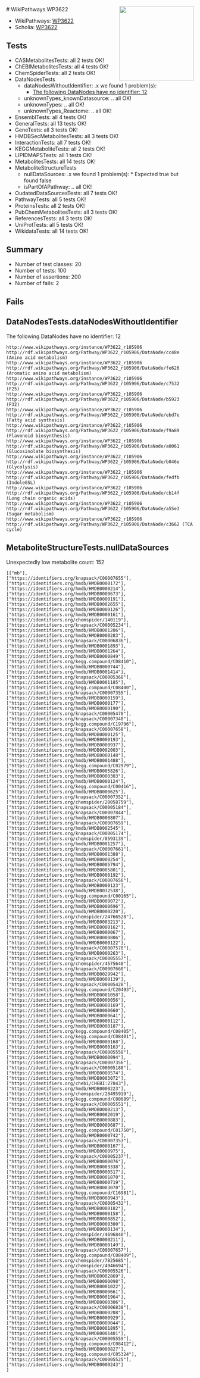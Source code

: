 <img style="float: right; width: 200px" src="https://upload.wikimedia.org/wikipedia/commons/thumb/8/83/Wplogo_with_text_500.png/640px-Wplogo_with_text_500.png" />
# WikiPathways WP3622

* WikiPathways: [WP3622](https://identifiers.org/wikipathways:WP3622)
* Scholia: [WP3622](https://scholia.toolforge.org/wikipathways/WP3622)
## Tests
* CASMetabolitesTests: all 2 tests OK!
* ChEBIMetabolitesTests: all 4 tests OK!
* ChemSpiderTests: all 2 tests OK!
* DataNodesTests
    * dataNodesWithoutIdentifier: .x we found 1 problem(s):
        * [The following DataNodes have no identifier: 12](#8792c492)
    * unknownTypes_knownDatasource: .. all OK!
    * unknownTypes: .. all OK!
    * unknownTypes_Reactome: .. all OK!
* EnsemblTests: all 4 tests OK!
* GeneralTests: all 13 tests OK!
* GeneTests: all 3 tests OK!
* HMDBSecMetabolitesTests: all 3 tests OK!
* InteractionTests: all 7 tests OK!
* KEGGMetaboliteTests: all 2 tests OK!
* LIPIDMAPSTests: all 1 tests OK!
* MetabolitesTests: all 14 tests OK!
* MetaboliteStructureTests
    * nullDataSources: .x we found 1 problem(s):
            * Expected true but found false
    * isPartOfAPathway: .. all OK!
* OudatedDataSourcesTests: all 7 tests OK!
* PathwayTests: all 5 tests OK!
* ProteinsTests: all 2 tests OK!
* PubChemMetabolitesTests: all 3 tests OK!
* ReferencesTests: all 3 tests OK!
* UniProtTests: all 5 tests OK!
* WikidataTests: all 14 tests OK!


## Summary

* Number of test classes: 20
* Number of tests: 100
* Number of assertions: 200
* Number of fails: 2

## Fails

<a name="8792c492" />

## DataNodesTests.dataNodesWithoutIdentifier

The following DataNodes have no identifier: 12
```
http://www.wikipathways.org/instance/WP3622_r105906 http://rdf.wikipathways.org/Pathway/WP3622_r105906/DataNode/cc48e (Amino acid metabolism)
http://www.wikipathways.org/instance/WP3622_r105906 http://rdf.wikipathways.org/Pathway/WP3622_r105906/DataNode/fe626 (Aromatic amino acid metabolism)
http://www.wikipathways.org/instance/WP3622_r105906 http://rdf.wikipathways.org/Pathway/WP3622_r105906/DataNode/c7532 (F25)
http://www.wikipathways.org/instance/WP3622_r105906 http://rdf.wikipathways.org/Pathway/WP3622_r105906/DataNode/b5923 (F32)
http://www.wikipathways.org/instance/WP3622_r105906 http://rdf.wikipathways.org/Pathway/WP3622_r105906/DataNode/ebd7e (Fatty acid synthesis)
http://www.wikipathways.org/instance/WP3622_r105906 http://rdf.wikipathways.org/Pathway/WP3622_r105906/DataNode/f9a89 (Flavonoid biosynthesis)
http://www.wikipathways.org/instance/WP3622_r105906 http://rdf.wikipathways.org/Pathway/WP3622_r105906/DataNode/a0061 (Glucosinolate biosynthesis)
http://www.wikipathways.org/instance/WP3622_r105906 http://rdf.wikipathways.org/Pathway/WP3622_r105906/DataNode/b046e (Glycolysis)
http://www.wikipathways.org/instance/WP3622_r105906 http://rdf.wikipathways.org/Pathway/WP3622_r105906/DataNode/fedfb (IndoleGSL)
http://www.wikipathways.org/instance/WP3622_r105906 http://rdf.wikipathways.org/Pathway/WP3622_r105906/DataNode/cb14f (Long chain organic acids)
http://www.wikipathways.org/instance/WP3622_r105906 http://rdf.wikipathways.org/Pathway/WP3622_r105906/DataNode/a55e3 (Sugar metabolism)
http://www.wikipathways.org/instance/WP3622_r105906 http://rdf.wikipathways.org/Pathway/WP3622_r105906/DataNode/c3662 (TCA cycle)
```

<a name="a077f064" />

## MetaboliteStructureTests.nullDataSources

Unexpectedly low metabolite count: 152
```
[["mb"],
["https://identifiers.org/knapsack/C00007655"],
["https://identifiers.org/hmdb/HMDB0000172"],
["https://identifiers.org/hmdb/HMDB0000214"],
["https://identifiers.org/hmdb/HMDB0000673"],
["https://identifiers.org/hmdb/HMDB0000191"],
["https://identifiers.org/hmdb/HMDB0002655"],
["https://identifiers.org/hmdb/HMDB0000126"],
["https://identifiers.org/hmdb/HMDB0000161"],
["https://identifiers.org/chemspider/140119"],
["https://identifiers.org/knapsack/C00005234"],
["https://identifiers.org/hmdb/HMDB0001206"],
["https://identifiers.org/hmdb/HMDB0000283"],
["https://identifiers.org/knapsack/C00006836"],
["https://identifiers.org/hmdb/HMDB0001893"],
["https://identifiers.org/hmdb/HMDB0001264"],
["https://identifiers.org/hmdb/HMDB0000849"],
["https://identifiers.org/kegg.compound/C08410"],
["https://identifiers.org/hmdb/HMDB0000744"],
["https://identifiers.org/hmdb/HMDB0001414"],
["https://identifiers.org/knapsack/C00005368"],
["https://identifiers.org/hmdb/HMDB0001185"],
["https://identifiers.org/kegg.compound/C08400"],
["https://identifiers.org/knapsack/C00007355"],
["https://identifiers.org/hmdb/HMDB0000159"],
["https://identifiers.org/hmdb/HMDB0000177"],
["https://identifiers.org/hmdb/HMDB0000190"],
["https://identifiers.org/knapsack/C00005470"],
["https://identifiers.org/knapsack/C00007348"],
["https://identifiers.org/kegg.compound/C19796"],
["https://identifiers.org/knapsack/C00007658"],
["https://identifiers.org/hmdb/HMDB0000125"],
["https://identifiers.org/hmdb/HMDB0000193"],
["https://identifiers.org/hmdb/HMDB0000937"],
["https://identifiers.org/hmdb/HMDB0002003"],
["https://identifiers.org/hmdb/HMDB0000148"],
["https://identifiers.org/hmdb/HMDB0001488"],
["https://identifiers.org/kegg.compound/C02979"],
["https://identifiers.org/hmdb/HMDB0005826"],
["https://identifiers.org/hmdb/HMDB0000303"],
["https://identifiers.org/hmdb/HMDB0000124"],
["https://identifiers.org/kegg.compound/C00416"],
["https://identifiers.org/hmdb/HMDB0000625"],
["https://identifiers.org/knapsack/C00007352"],
["https://identifiers.org/chemspider/20058759"],
["https://identifiers.org/knapsack/C00005184"],
["https://identifiers.org/knapsack/C00007844"],
["https://identifiers.org/hmdb/HMDB0000807"],
["https://identifiers.org/knapsack/C00007659"],
["https://identifiers.org/hmdb/HMDB0002545"],
["https://identifiers.org/knapsack/C00005174"],
["https://identifiers.org/chemspider/8593139"],
["https://identifiers.org/hmdb/HMDB0001257"],
["https://identifiers.org/knapsack/C00007661"],
["https://identifiers.org/hmdb/HMDB0001388"],
["https://identifiers.org/hmdb/HMDB0000254"],
["https://identifiers.org/hmdb/HMDB0005794"],
["https://identifiers.org/hmdb/HMDB0005801"],
["https://identifiers.org/hmdb/HMDB0000192"],
["https://identifiers.org/knapsack/C00007656"],
["https://identifiers.org/hmdb/HMDB0000123"],
["https://identifiers.org/hmdb/HMDB0032538"],
["https://identifiers.org/kegg.compound/C00165"],
["https://identifiers.org/hmdb/HMDB0000072"],
["https://identifiers.org/hmdb/HMDB0000696"],
["https://identifiers.org/hmdb/HMDB0000220"],
["https://identifiers.org/chemspider/24766528"],
["https://identifiers.org/hmdb/HMDB0003213"],
["https://identifiers.org/hmdb/HMDB0000162"],
["https://identifiers.org/hmdb/HMDB0000067"],
["https://identifiers.org/hmdb/HMDB0000806"],
["https://identifiers.org/hmdb/HMDB0000122"],
["https://identifiers.org/knapsack/C00007570"],
["https://identifiers.org/hmdb/HMDB0000263"],
["https://identifiers.org/knapsack/C00005557"],
["https://identifiers.org/chemspider/4575640"],
["https://identifiers.org/knapsack/C00007660"],
["https://identifiers.org/hmdb/HMDB0029942"],
["https://identifiers.org/hmdb/HMDB0000139"],
["https://identifiers.org/knapsack/C00005428"],
["https://identifiers.org/kegg.compound/C20493"],
["https://identifiers.org/hmdb/HMDB0001058"],
["https://identifiers.org/hmdb/HMDB0000056"],
["https://identifiers.org/hmdb/HMDB0000169"],
["https://identifiers.org/hmdb/HMDB0000660"],
["https://identifiers.org/hmdb/HMDB0000641"],
["https://identifiers.org/hmdb/HMDB0000112"],
["https://identifiers.org/hmdb/HMDB0000187"],
["https://identifiers.org/kegg.compound/C08405"],
["https://identifiers.org/kegg.compound/C08401"],
["https://identifiers.org/hmdb/HMDB0000168"],
["https://identifiers.org/hmdb/HMDB0000163"],
["https://identifiers.org/knapsack/C00005558"],
["https://identifiers.org/hmdb/HMDB0000094"],
["https://identifiers.org/knapsack/C00007356"],
["https://identifiers.org/knapsack/C00005188"],
["https://identifiers.org/hmdb/HMDB0000574"],
["https://identifiers.org/hmdb/HMDB0003072"],
["https://identifiers.org/chebi/CHEBI:27843"],
["https://identifiers.org/hmdb/HMDB0000223"],
["https://identifiers.org/chemspider/28495919"],
["https://identifiers.org/kegg.compound/C00089"],
["https://identifiers.org/knapsack/C00005551"],
["https://identifiers.org/hmdb/HMDB0000213"],
["https://identifiers.org/hmdb/HMDB0002019"],
["https://identifiers.org/hmdb/HMDB0000883"],
["https://identifiers.org/hmdb/HMDB0000687"],
["https://identifiers.org/kegg.compound/C01750"],
["https://identifiers.org/hmdb/HMDB0000742"],
["https://identifiers.org/knapsack/C00007353"],
["https://identifiers.org/hmdb/HMDB0000167"],
["https://identifiers.org/hmdb/HMDB0000975"],
["https://identifiers.org/knapsack/C00005237"],
["https://identifiers.org/hmdb/HMDB0000076"],
["https://identifiers.org/hmdb/HMDB0003338"],
["https://identifiers.org/hmdb/HMDB0000517"],
["https://identifiers.org/hmdb/HMDB0001870"],
["https://identifiers.org/hmdb/HMDB0000719"],
["https://identifiers.org/hmdb/HMDB0003070"],
["https://identifiers.org/kegg.compound/C16981"],
["https://identifiers.org/hmdb/HMDB0000943"],
["https://identifiers.org/knapsack/C00005432"],
["https://identifiers.org/hmdb/HMDB0000182"],
["https://identifiers.org/hmdb/HMDB0000158"],
["https://identifiers.org/hmdb/HMDB0000852"],
["https://identifiers.org/hmdb/HMDB0000300"],
["https://identifiers.org/hmdb/HMDB0000134"],
["https://identifiers.org/chemspider/4696840"],
["https://identifiers.org/hmdb/HMDB0000211"],
["https://identifiers.org/hmdb/HMDB0000149"],
["https://identifiers.org/knapsack/C00007657"],
["https://identifiers.org/kegg.compound/C08409"],
["https://identifiers.org/chemspider/7825685"],
["https://identifiers.org/chemspider/4946694"],
["https://identifiers.org/knapsack/C00005526"],
["https://identifiers.org/hmdb/HMDB0002869"],
["https://identifiers.org/hmdb/HMDB0000098"],
["https://identifiers.org/hmdb/HMDB0001022"],
["https://identifiers.org/hmdb/HMDB0000661"],
["https://identifiers.org/hmdb/HMDB0001964"],
["https://identifiers.org/hmdb/HMDB0000306"],
["https://identifiers.org/knapsack/C00006838"],
["https://identifiers.org/hmdb/HMDB0000208"],
["https://identifiers.org/hmdb/HMDB0000929"],
["https://identifiers.org/hmdb/HMDB0000044"],
["https://identifiers.org/hmdb/HMDB0001895"],
["https://identifiers.org/hmdb/HMDB0001401"],
["https://identifiers.org/knapsack/C00005559"],
["https://identifiers.org/kegg.compound/C08412"],
["https://identifiers.org/hmdb/HMDB0000827"],
["https://identifiers.org/kegg.compound/C05324"],
["https://identifiers.org/knapsack/C00005525"],
["https://identifiers.org/hmdb/HMDB0000243"]
]
```

